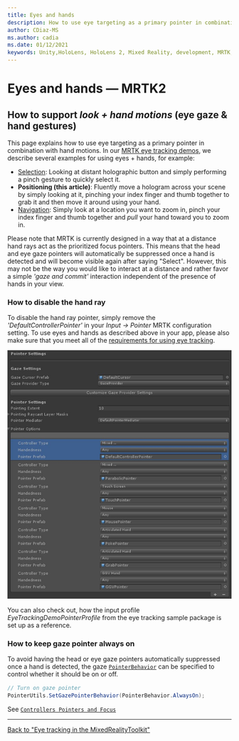 ```yaml
---
title: Eyes and hands
description: How to use eye targeting as a primary pointer in combination with hand motions in MRTK
author: CDiaz-MS
ms.author: cadia
ms.date: 01/12/2021
keywords: Unity,HoloLens, HoloLens 2, Mixed Reality, development, MRTK, EyeTracking,
---
```


# Eyes and hands &#8212; MRTK2

## How to support _look + hand motions_ (eye gaze & hand gestures)

This page explains how to use eye targeting as a primary pointer in combination with hand motions.
In our [MRTK eye tracking demos](../../example-scenes/eye-tracking-examples-overview.md), we describe several examples for using eyes + hands, for example:

- [Selection](eye-tracking-target-selection.md): Looking at distant holographic button and simply performing a pinch gesture to quickly select it.
- **Positioning (this article)**: Fluently move a hologram across your scene by simply looking at it, pinching your index finger and thumb together to grab it and then move it around using your hand.
- [Navigation](eye-tracking-navigation.md): Simply look at a location you want to zoom in, pinch your index finger and thumb together and _pull_ your hand toward you to zoom in.

Please note that MRTK is currently designed in a way that at a distance hand rays act as the prioritized focus pointers.
This means that the head and eye gaze pointers will automatically be suppressed once a hand is detected and will become visible again after saying "Select".
However, this may not be the way you would like to interact at a distance and rather favor a simple _'gaze and commit'_ interaction independent of the presence of hands in your view.

### How to disable the hand ray

To disable the hand ray pointer, simply remove the _'DefaultControllerPointer'_ in your _Input -> Pointer_ MRTK configuration setting.
To use eyes and hands as described above in your app, please also make sure that you meet all of the [requirements for using eye tracking](eye-tracking-basic-setup.md).

![How to remove the hand ray](../../images/eye-tracking/mrtk_setup_removehandray.jpg)

You can also check out, how the input profile _EyeTrackingDemoPointerProfile_ from the eye tracking sample package is set up as a reference.

### How to keep gaze pointer always on

To avoid having the head or eye gaze pointers automatically suppressed once a hand is detected, the gaze [`PointerBehavior`](xref:Microsoft.MixedReality.Toolkit.Input.PointerBehavior) can be specified to control whether it should be on or off.

```c#
// Turn on gaze pointer
PointerUtils.SetGazePointerBehavior(PointerBehavior.AlwaysOn);
```

See [`Controllers Pointers and Focus`](../../../architecture/controllers-pointers-and-focus.md)

---
[Back to "Eye tracking in the MixedRealityToolkit"](eye-tracking-main.md)
